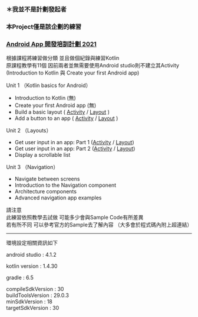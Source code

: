 <h3>＊我並不是計劃發起者</h3>
<h3>本Project僅是該企劃的練習</h3>

### [Android App 開發培訓計劃 2021](https://events.withgoogle.com/android-study-jam-twhk-2021/#content)

根據課程將練習做分類 並且做個紀錄與練習Kotlin      
原課程教學有11個 因前兩者並無需要使用Android studio則不建立其Activity       
(Introduction to Kotlin 與 Create your first Android app)

Unit 1 （Kotlin basics for Android）

- Introduction to Kotlin (無)
- Create your first Android app (無)
- Build a basic layout ( [Activity](https://github.com/EndRollModel/Asj-practice/blob/master/app/src/main/java/com/sample/app/android_basics_kotlin/unit1/a/BasicLayout.kt) / [Layout](https://github.com/EndRollModel/Asj-practice/blob/master/app/src/main/res/layout/activity_basic_layout.xml) )
- Add a button to an app ( [Activity](https://github.com/EndRollModel/Asj-practice/blob/master/app/src/main/java/com/sample/app/android_basics_kotlin/unit1/b/AddAButton.kt) / [Layout](https://github.com/EndRollModel/Asj-practice/blob/master/app/src/main/res/layout/activity_basic_layout.xml) )

Unit 2 （Layouts）

- Get user input in an app: Part 1 ([Activity](https://github.com/EndRollModel/Asj-practice/blob/master/app/src/main/java/com/sample/app/android_basics_kotlin/unit2/a/CalculateTip.kt) / [Layout](https://github.com/EndRollModel/Asj-practice/blob/master/app/src/main/res/layout/activity_calculate_tip.xml))
- Get user input in an app: Part 2 ([Activity](https://github.com/EndRollModel/Asj-practice/blob/master/app/src/main/java/com/sample/app/android_basics_kotlin/unit2/b/UserExperience.kt) / [Layout](https://github.com/EndRollModel/Asj-practice/blob/master/app/src/main/res/layout/activity_user_experience.xml))
- Display a scrollable list 

Unit 3 （Navigation）

- Navigate between screens
- Introduction to the Navigation component 
- Architecture components 
- Advanced navigation app examples

請注意  
此練習依照教學去試做 可能多少會與Sample Code有所差異    
若有所不同 可以參考官方的Sample去了解內容
（大多會於程式碼內附上超連結）

----

環境設定相關資訊如下   

android studio : 4.1.2

kotlin version : 1.4.30     

gradle : 6.5    

compileSdkVersion : 30      
buildToolsVersion : 29.0.3      
minSdkVersion : 18      
targetSdkVersion : 30       

